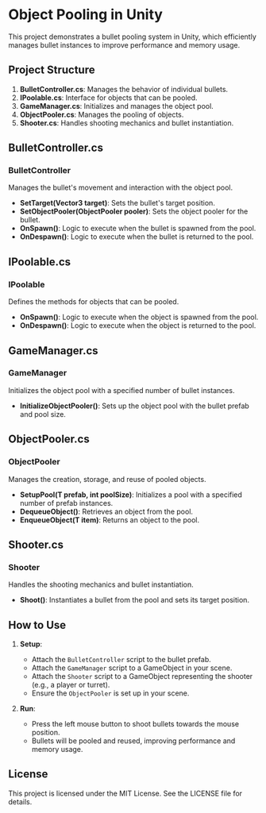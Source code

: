 # Object Pooling in Unity

This project demonstrates a bullet pooling system in Unity, which efficiently manages bullet instances to improve performance and memory usage.

## Project Structure

1. **BulletController.cs**: Manages the behavior of individual bullets.
2. **IPoolable.cs**: Interface for objects that can be pooled.
3. **GameManager.cs**: Initializes and manages the object pool.
4. **ObjectPooler.cs**: Manages the pooling of objects.
5. **Shooter.cs**: Handles shooting mechanics and bullet instantiation.

## BulletController.cs

### BulletController
Manages the bullet's movement and interaction with the object pool.
- **SetTarget(Vector3 target)**: Sets the bullet's target position.
- **SetObjectPooler(ObjectPooler pooler)**: Sets the object pooler for the bullet.
- **OnSpawn()**: Logic to execute when the bullet is spawned from the pool.
- **OnDespawn()**: Logic to execute when the bullet is returned to the pool.

## IPoolable.cs

### IPoolable
Defines the methods for objects that can be pooled.
- **OnSpawn()**: Logic to execute when the object is spawned from the pool.
- **OnDespawn()**: Logic to execute when the object is returned to the pool.

## GameManager.cs

### GameManager
Initializes the object pool with a specified number of bullet instances.
- **InitializeObjectPooler()**: Sets up the object pool with the bullet prefab and pool size.

## ObjectPooler.cs

### ObjectPooler
Manages the creation, storage, and reuse of pooled objects.
- **SetupPool<T>(T prefab, int poolSize)**: Initializes a pool with a specified number of prefab instances.
- **DequeueObject<T>()**: Retrieves an object from the pool.
- **EnqueueObject<T>(T item)**: Returns an object to the pool.

## Shooter.cs

### Shooter
Handles the shooting mechanics and bullet instantiation.
- **Shoot()**: Instantiates a bullet from the pool and sets its target position.

## How to Use

1. **Setup**:
   - Attach the `BulletController` script to the bullet prefab.
   - Attach the `GameManager` script to a GameObject in your scene.
   - Attach the `Shooter` script to a GameObject representing the shooter (e.g., a player or turret).
   - Ensure the `ObjectPooler` is set up in your scene.

2. **Run**:
   - Press the left mouse button to shoot bullets towards the mouse position.
   - Bullets will be pooled and reused, improving performance and memory usage.

## License

This project is licensed under the MIT License. See the LICENSE file for details.
